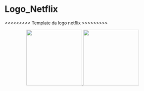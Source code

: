 # Logo_Netflix

<<<<<<<<<  Template da logo netflix  >>>>>>>>>

<div align="center">
  <a href="https://github.com/AndreJoas/logoNetflix.git">
  <img height="180em" src="https://github-readme-stats.vercel.app/api?username=logoNetflix&show_icons=true&theme=dark&include_all_commits=true&count_private=true"/>
  <img height="180em" src="https://github-readme-stats.vercel.app/api/top-langs/?username=logoNetflix&layout=compact&langs_count=7&theme=dark"/>
</div>
